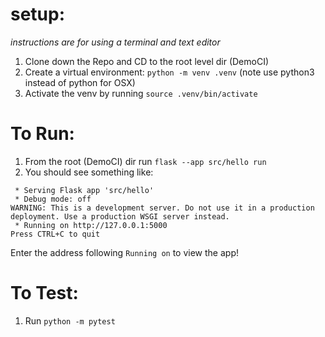 
# setup:

*instructions are for using a terminal and text editor*

1. Clone down the Repo and CD to the root level dir (DemoCI)
1. Create a virtual environment: `python -m venv .venv` (note use python3 instead of python for OSX)
1. Activate the venv by running `source .venv/bin/activate`

# To Run:

1. From the root (DemoCI) dir run `flask --app src/hello run`
1. You should see something like:

```
 * Serving Flask app 'src/hello'
 * Debug mode: off
WARNING: This is a development server. Do not use it in a production deployment. Use a production WSGI server instead.
 * Running on http://127.0.0.1:5000
Press CTRL+C to quit
```

Enter the address following `Running on` to view the app!


# To Test:

1. Run `python -m pytest`


